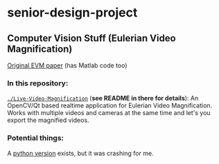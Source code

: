 # senior-design-project

## Computer Vision Stuff (Eulerian Video Magnification)
[Original EVM paper](http://people.csail.mit.edu/mrub/vidmag/) (has Matlab code too)

### In this repository:
[`./Live-Video-Magnification`](https://github.com/tschnz/Live-Video-Magnification) (**see README in there for details**): 
An OpenCV/Qt based realtime application for Eulerian Video Magnification. Works with multiple videos and cameras at the same time and let's you export the magnified videos.

### Potential things:
A [python version](https://github.com/hbenbel/Eulerian-Video-Magnification) exists, but it was crashing for me.

